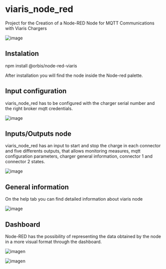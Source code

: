 # viaris_node_red 
Project for the Creation of a Node-RED Node for MQTT Communications with Viaris Chargers

![image](https://github.com/orbis-developers/viaris_node_red/assets/66405397/9093499c-4c55-4a5f-8dd4-435b23f3eba7)


## Instalation
npm install @orbis/node-red-viaris

After installation you will find the node inside the Node-red palette.

## Input configuration
viaris_node_red has to be configured with the charger serial number and the right broker mqtt credentials.

![image](https://github.com/orbis-developers/viaris_node_red/assets/66405397/d51a18f1-ce23-42a2-bd5c-ce9f04757cfc)


## Inputs/Outputs node
viaris_node_red has an input to start and stop the charge in each connector and five differents outputs, that allows monitoring measures, mqtt configuration parameters, charger general information, connector 1 and connector 2 states.


![image](https://github.com/orbis-developers/viaris_node_red/assets/66405397/50385e24-b06b-4590-b114-431eff7dcb21)

## General information
On the help tab you can find detailed information about viaris node

![image](https://github.com/orbis-developers/viaris_node_red/assets/66405397/1b2c1269-b804-4890-a3b6-9c8c136314c4)

## Dashboard
Node-RED has the possibility of representing the data obtained by the node in a more visual format through the dashboard.

![imagen](https://github.com/orbis-developers/viaris_node_red/assets/66405397/00811601-3f1c-4e07-a865-b0f5c6b498cd)


![imagen](https://github.com/orbis-developers/viaris_node_red/assets/66405397/a0c274f2-4007-4eb0-8527-74c62ed4e555)

